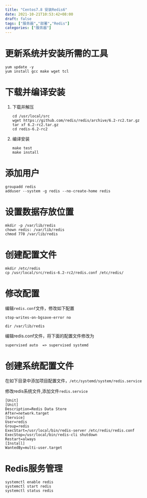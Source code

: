 ```yaml
---
title: "Centos7.8 安装Redis6"
date: 2021-10-21T10:53:42+08:00
draft: false
tags: ["服务器","部署","Redis"]
categories: ["服务器"]
---
```


# 更新系统并安装所需的工具

```
yum update -y
yum install gcc make wget tcl
```

# 下载并编译安装

1. 下载并解压
   ```
   cd /usr/local/src
   wget https://github.com/redis/redis/archive/6.2-rc2.tar.gz
   tar xf 6.2-rc2.tar.gz
   cd redis-6.2-rc2
   ```
1. 编译安装
   ```
   make test
   make install
   ```

# 添加用户

```
groupadd redis
adduser --system -g redis --no-create-home redis
```

# 设置数据存放位置
```
mkdir -p /var/lib/redis
chown redis: /var/lib/redis
chmod 770 /var/lib/redis
```

# 创建配置文件

```
mkdir /etc/redis
cp /usr/local/src/redis-6.2-rc2/redis.conf /etc/redis/
```

# 修改配置
编辑`redis.conf`文件，修改如下配置
```
stop-writes-on-bgsave-error no

dir /var/lib/redis
```

编辑redis.conf文件，将下面的配置文件修改为
```
supervised auto  => supervised systemd
```

# 创建系统配置文件
在如下目录中添加项目配置文件，`/etc/systemd/system/redis.service`

修改redis系统文件,添加文件`redis.service`
```
[Unit]
[Unit]
Description=Redis Data Store
After=network.target
[Service]
User=redis
Group=redis
ExecStart=/usr/local/bin/redis-server /etc/redis/redis.conf
ExecStop=/usr/local/bin/redis-cli shutdown
Restart=always
[Install]
WantedBy=multi-user.target
```

# Redis服务管理

```
systemctl enable redis
systemctl start redis
systemctl status redis
```

